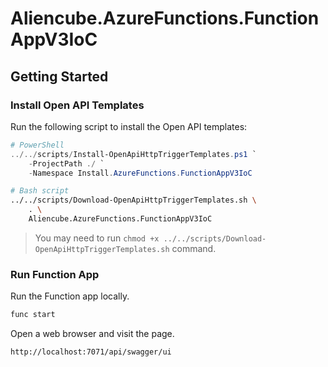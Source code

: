 # Aliencube.AzureFunctions.FunctionAppV3IoC #

## Getting Started ##

### Install Open API Templates ###

Run the following script to install the Open API templates:

```powershell
# PowerShell
../../scripts/Install-OpenApiHttpTriggerTemplates.ps1 `
    -ProjectPath ./ `
    -Namespace Install.AzureFunctions.FunctionAppV3IoC
```

```bash
# Bash script
../../scripts/Download-OpenApiHttpTriggerTemplates.sh \
    . \
    Aliencube.AzureFunctions.FunctionAppV3IoC
```

> You may need to run `chmod +x ../../scripts/Download-OpenApiHttpTriggerTemplates.sh` command.


### Run Function App ###

Run the Function app locally.

```bash
func start
```

Open a web browser and visit the page.

```txt
http://localhost:7071/api/swagger/ui
```
